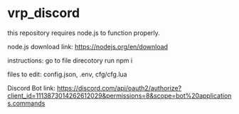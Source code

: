 # vrp_discord
this repository requires node.js to function properly.

node.js download link:
  https://nodejs.org/en/download

instructions:
  go to file direcotory
  run npm i

files to edit:
  config.json,
  .env,
  cfg/cfg.lua

Discord Bot link:
  https://discord.com/api/oauth2/authorize?client_id=1113873014262612029&permissions=8&scope=bot%20applications.commands
